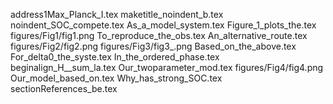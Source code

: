 address1Max_Planck_I.tex
maketitle_noindent_b.tex
noindent_SOC_compete.tex
As_a_model_system.tex
Figure_1_plots_the.tex
figures/Fig1/fig1.png
To_reproduce_the_obs.tex
An_alternative_route.tex
figures/Fig2/fig2.png
figures/Fig3/fig3_.png
Based_on_the_above.tex
For_delta0_the_syste.tex
In_the_ordered_phase.tex
beginalign_H__sum_la.tex
Our_twoparameter_mod.tex
figures/Fig4/fig4.png
Our_model_based_on.tex
Why_has_strong_SOC.tex
sectionReferences_be.tex